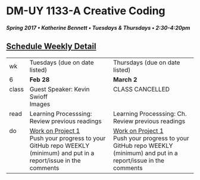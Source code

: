 # DM-UY 1133-A Creative Coding
##### Spring 2017 • Katherine Bennett • Tuesdays & Thursdays • 2:30-4:20pm 

## [Schedule Weekly Detail](Calendar.md) 

<table>
<tr>
<td>wk</td>
<td>Tuesdays (due on date listed)</td>
<td>Thursdays (due on date listed)</td>
</tr>
<!-- dates -->
<tr>
  <td valign="top">6</td>
  <td valign="top" width="48%"><strong>Feb 28</strong></td>
  <td valign="top" width="48%"><strong>March 2</strong></td>
</tr>
<!-- class -->
<tr>
	<td valign="top">class</td>
	<!-- day Tues -->
	<td valign="top" width="48%">
	Guest Speaker: Kevin Swioff <br>
	Images <br>
	</td>
	<!-- day Thurs -->
	<td valign="top" width="48%">
		CLASS CANCELLED	
	</td>
<!-- homework -->
<tr>
  <td valign="top">read</td>
  	<!-- day Tues -->
  	<td valign="top"> 
	Learning Processsing: Review previous readings
	</td>
  	<!-- day Thurs -->
  	<td valign="top"> 
  	Learning Processsing: Ch. Review previous readings
  	</td>
 </tr>
 <!-- do -->
<tr>
  <td valign = "top">do</td>
	<!-- day Tues -->
 	<td valign = "top"> 
 		<a href = "Project_1.md"> Work on Project 1 </a> <br>
 		Push your progress to your GitHub repo WEEKLY (minimum) and put in a report/issue in the comments
 	</td>
  	<!-- day Thurs -->
  	<td valign = "top">
		<a href = "Project_1.md"> Work on Project 1 </a> <br>
		Push your progress to your GitHub repo WEEKLY (minimum) and put in a report/issue in the comments
  	</td> 	
</tr>
</table>